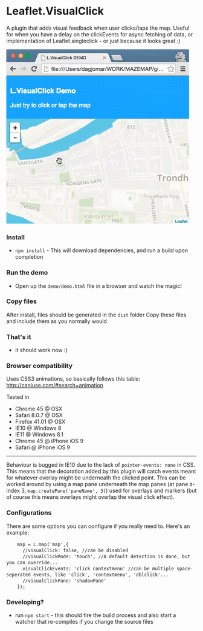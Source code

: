 # Leaflet.VisualClick
A plugin that adds visual feedback when user clicks/taps the map. Useful for when you have a delay on the clickEvents for async fetching of data, or implementation of Leaflet.singleclick - or just because it looks great :)


![Screencapture GIF](demo/L.VisualClick.Demo.gif)

### Install
- `npm install` - This will download dependencies, and run a build upon completion

### Run the demo
- Open up the `demo/demo.html` file in a browser and watch the magic!



### Copy files
After install, files should be generated in the `dist` folder
Copy these files and include them as you normally would

### That's it
- it should work now :)

### Browser compatibility
Uses CSS3 animations, so basically follows this table: http://caniuse.com/#search=animation

Tested in
- Chrome 45 @ OSX
- Safari 8.0.7 @ OSX
- Firefox 41.01 @ OSX
- IE10 @ Windows 8
- IE11 @ Windows 8.1
- Chrome 45 @ iPhone iOS 9
- Safari @ iPhone iOS 9

----

Behaviour is bugged in IE10 due to the lack of `pointer-events: none` in CSS.
This means that the decoration added by this plugin will catch events meant for
whatever overlay might be underneath the clicked point. This can be worked around
by using a map pane underneath the map panes (at pane z-index 3,
`map.createPane('paneName', 3)`) used for overlays and markers (but
of course this means overlays might overlap the visual click effect).

### Configurations
There are some options you can configure if you really need to.
Here's an example:

```
    map = L.map('map',{
      //visualClick: false, //can be disabled
      //visualClickMode: 'touch', //A default detection is done, but you can override...
      visualClickEvents: 'click contextmenu' //can be multiple space-seperated events, like 'click', 'contextmenu', 'dblclick'...
      //visualClickPane: 'shadowPane'
    });
```

### Developing?
- run `npm start` - this should fire the build process and also start a watcher that re-compiles if you change the source files

